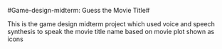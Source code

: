 #Game-design-midterm: Guess the Movie Title#

This is the game design midterm project which used voice and speech synthesis to speak the movie title name based on movie plot shown as icons
